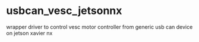 # usbcan_vesc_jetsonnx
wrapper driver to control vesc motor controller from generic usb can device on jetson xavier nx 
